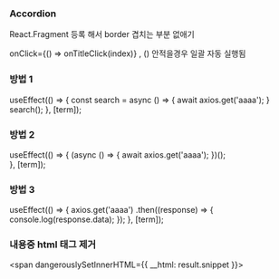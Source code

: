 ### Accordion

React.Fragment 등록 해서 border 겹치는 부분 없애기

onClick={() => onTitleClick(index)} , () 안적을경우 일괄 자동 실행됨 



### 방법 1

useEffect(() => {
    const search = async () => {
        await axios.get('aaaa');
    }
    search();
}, [term]);


### 방법 2

useEffect(() => {
    (async () => {
        await axios.get('aaaa');
    })();        
}, [term]);


### 방법 3

useEffect(() => {
    axios.get('aaaa')
    .then((response) => {
        console.log(response.data);
    });
}, [term]);



### 내용중 html 태그 제거
<span dangerouslySetInnerHTML={{ __html: result.snippet }}></span>